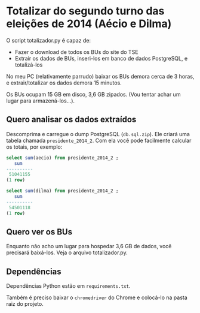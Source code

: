 # Totalizar do segundo turno das eleições de 2014 (Aécio e Dilma)

O script totalizador.py é capaz de:

- Fazer o download de todos os BUs do site do TSE
- Extrair os dados de BUs, inseri-los em banco de dados PostgreSQL, e totalizá-los

No meu PC (relativamente parrudo) baixar os BUs demora cerca de 3 horas,
e extrair/totalizar os dados demora 15 minutos.

Os BUs ocupam 15 GB em disco, 3,6 GB zipados. (Vou tentar achar um lugar para
armazená-los...).

## Quero analisar os dados extraídos

Descomprima e carregue o dump PostgreSQL (`db.sql.zip`). Ele criará uma tabela chamada
`presidente_2014_2`. Com ela você pode facilmente calcular os totais, por exemplo:

```sql
select sum(aecio) from presidente_2014_2 ;
   sum
----------
 51041155
(1 row)
```

```sql
select sum(dilma) from presidente_2014_2 ;
   sum
----------
 54501118
(1 row)
```

## Quero ver os BUs

Enquanto não acho um lugar para hospedar 3,6 GB de dados, você precisará baixá-los.
Veja o arquivo totalizador.py.

## Dependências

Dependências Python estão em `requirements.txt`.

Também é preciso baixar o `chromedriver` do Chrome e colocá-lo na pasta raiz do projeto.
